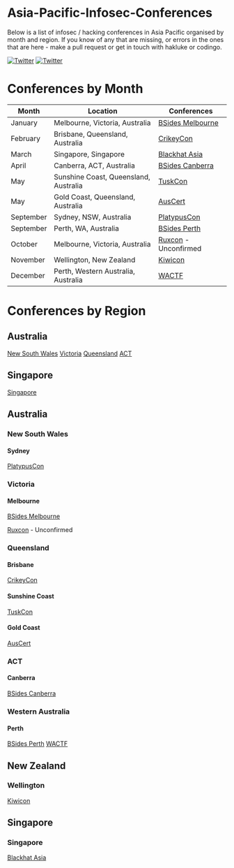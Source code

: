 # Asia-Pacific-Infosec-Conferences
Below is a list of infosec / hacking conferences in Asia Pacific organised by month and region. If you know of any that are missing, or errors in the ones that are here - make a pull request or get in touch with hakluke or codingo.

[![Twitter](https://img.shields.io/badge/twitter-@hakluke-blue.svg)](https://twitter.com/hakluke)
[![Twitter](https://img.shields.io/badge/twitter-@codingo__-blue.svg)](https://twitter.com/codingo_)

# Conferences by Month
| Month    | Location                           | Conferences |
|----------|------------------------------------|-------------|
| January  | Melbourne, Victoria, Australia     | [BSides Melbourne](https://www.bsidesmelbourne.com/) |
| February | Brisbane, Queensland, Australia    | [CrikeyCon](https://www.crikeycon.com/) |
| March    | Singapore, Singapore               | [Blackhat Asia](https://www.blackhat.com/asia-18/) |
| April    | Canberra, ACT, Australia           | [BSides Canberra](http://www.bsidesau.com.au/) |
| May      | Sunshine Coast, Queensland, Australia | [TuskCon](http://tuskcon.org/) |
| May      | Gold Coast, Queensland, Australia  | [AusCert](https://www.auscert.org.au/events/2018-05-29-auscert2018-17th-annual-auscert-cyber-security-conference) |
| September| Sydney, NSW, Australia             | [PlatypusCon](https://letsjusthackshit.org/) |
| September| Perth, WA, Australia               | [BSides Perth](https://bsidesperth.com.au/) |
| October  | Melbourne, Victoria, Australia     | [Ruxcon](https://ruxcon.org.au/) - Unconfirmed |
| November | Wellington, New Zealand            | [Kiwicon](https://www.kiwicon.org/) |
| December | Perth, Western Australia, Australia| [WACTF](https://capture.tf/) |

# Conferences by Region
## Australia
[New South Wales](#newsouthwales)
[Victoria](#victoria)
[Queensland](#queensland)
[ACT](#ACT)

## Singapore
[Singapore](#singapore)

## Australia
### New South Wales
#### Sydney
[PlatypusCon](https://letsjusthackshit.org/)

### Victoria
#### Melbourne
[BSides Melbourne](https://www.bsidesmelbourne.com/)

[Ruxcon](https://ruxcon.org.au/) - Unconfirmed
### Queensland
#### Brisbane
[CrikeyCon](https://www.crikeycon.com/)
#### Sunshine Coast
[TuskCon](http://tuskcon.org/)
#### Gold Coast
[AusCert](https://www.auscert.org.au/events/2018-05-29-auscert2018-17th-annual-auscert-cyber-security-conference)

### ACT
#### Canberra
[BSides Canberra](http://www.bsidesau.com.au/)

### Western Australia
#### Perth
[BSides Perth](https://bsidesperth.com.au/)
[WACTF](https://capture.tf/)

## New Zealand
### Wellington
[Kiwicon](https://www.kiwicon.org/)

## Singapore
### Singapore
[Blackhat Asia](https://www.blackhat.com/asia-18/)
